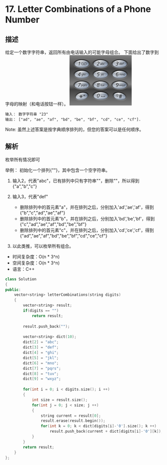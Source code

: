 # 17. Letter Combinations of a Phone Number

## 描述
给定一个数字字符串，返回所有由电话输入的可能字母组合。
下面给出了数字到字母的映射（和电话按钮一样）。
![](200px-Telephone-keypad2.svg.png)
```
输入： 数字字符串 "23"
输出： ["ad", "ae", "af", "bd", "be", "bf", "cd", "ce", "cf"].
```
Note:
虽然上述答案是按字典顺序排列的，但您的答案可以是任何顺序。

## 解析
枚举所有情况即可

举例：
初始化一个排列{""}，其中包含一个空字符串。
1. 输入2，代表"abc"，已有排列中只有字符串""，删除""，所以得到{"a","b","c"}

2. 输入3，代表"def"
   * 删除排列中的首元素"a"，并在排列之后，分别加入'ad','ae','af'，得到{"b","c","ad","ae","af"}
   * 删除排列中的首元素"b"，并在排列之后，分别加入'bd','be','bf'，得到{"c","ad","ae","af","bd","be","bf"}
   * 删除排列中的首元素"c"，并在排列之后，分别加入'cd','ce','cf'，得到{"ad","ae","af","bd","be","bf","cd","ce","cf"}

3. 以此类推，可以枚举所有组合。

- 时间复杂度：O(n \* 3^n)  
- 空间复杂度：O(n * 3^n)
- 语言：C++

```C++
class Solution 
{
public:
    vector<string> letterCombinations(string digits) 
    {
        vector<string> result;
        if(digits == "")
            return result;
            
        result.push_back("");
        
        vector<string> dict(10);
        dict[2] = "abc";
        dict[3] = "def";
        dict[4] = "ghi";
        dict[5] = "jkl";
        dict[6] = "mno";
        dict[7] = "pqrs";
        dict[8] = "tuv";
        dict[9] = "wxyz";
        
        for(int i = 0; i < digits.size(); i ++)
        {
            int size = result.size();
            for(int j = 0; j < size; j ++)
            {
                string current = result[0];
                result.erase(result.begin());
                for(int k = 0; k < dict[digits[i]-'0'].size(); k ++)
                    result.push_back(current + dict[digits[i]-'0'][k]);
            }
        }
        return result;
    }
};
```

